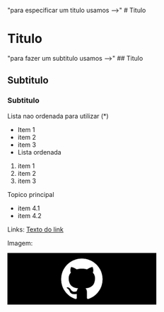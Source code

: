 "para especificar um titulo usamos -->" # Titulo

# Titulo

"para fazer um subtitulo usamos -->" ## Titulo

## Subtitulo

### Subtitulo

Lista nao ordenada para utilizar (*)

* Item 1
* item 2
* item 3
* 
  Lista ordenada
1. item 1
2. item 2
3. item 3

Topico principal

* item 4.1
* item 4.2

Links:
[Texto do link](www.osgurisaoruim.com)

Imagem:


![Imagem](https://github.com/ryandeola/UC10_Documento/blob/main/download.png)
